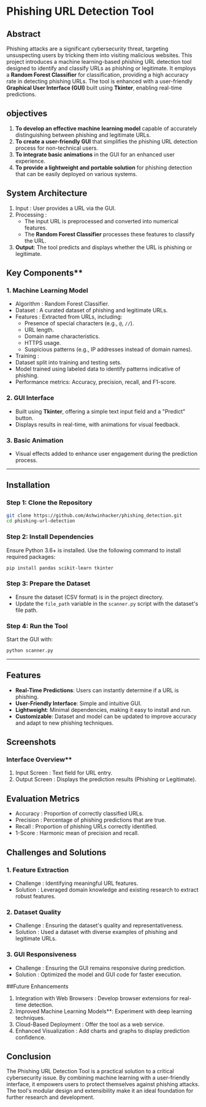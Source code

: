 
# Phishing URL Detection Tool

## Abstract

Phishing attacks are a significant cybersecurity threat, targeting unsuspecting users by tricking them into visiting malicious websites. This project introduces a machine learning-based phishing URL detection tool designed to identify and classify URLs as phishing or legitimate. It employs a **Random Forest Classifier** for classification, providing a high accuracy rate in detecting phishing URLs. The tool is enhanced with a user-friendly **Graphical User Interface (GUI)** built using **Tkinter**, enabling real-time predictions.



## objectives

1. **To develop an effective machine learning model**  capable of accurately distinguishing between phishing and legitimate URLs.
2. **To create a user-friendly GUI** that simplifies the phishing URL detection process for non-technical users.
3. **To integrate basic animations** in the GUI for an enhanced user experience.
4. **To provide a lightweight and portable solution** for phishing detection that can be easily deployed on various systems.



## System Architecture

1. Input : User provides a URL via the GUI.
2. Processing :
   - The input URL is preprocessed and converted into numerical features.
   - The **Random Forest Classifier** processes these features to classify the URL.
3. **Output**: The tool predicts and displays whether the URL is phishing or legitimate.



## Key Components**

### 1. Machine Learning Model
- Algorithm : Random Forest Classifier.
- Dataset : A curated dataset of phishing and legitimate URLs.
- Features : Extracted from URLs, including:
  - Presence of special characters (e.g., `@`, `//`).
  - URL length.
  - Domain name characteristics.
  - HTTPS usage.
  - Suspicious patterns (e.g., IP addresses instead of domain names).
-  Training :
  - Dataset split into training and testing sets.
  - Model trained using labeled data to identify patterns indicative of phishing.
  - Performance metrics: Accuracy, precision, recall, and F1-score.

###  2. GUI Interface
- Built using **Tkinter**, offering a simple text input field and a "Predict" button.
- Displays results in real-time, with animations for visual feedback.

### 3. Basic Animation
- Visual effects added to enhance user engagement during the prediction process.

---

##  Installation

###  Step 1: Clone the Repository
```bash
git clone https://github.com/Ashwinhacker/phishing_detection.git
cd phishing-url-detection
```

###  Step 2: Install Dependencies
Ensure Python 3.6+ is installed. Use the following command to install required packages:
```bash
pip install pandas scikit-learn tkinter
```

### Step 3: Prepare the Dataset
- Ensure the dataset (CSV format) is in the project directory.
- Update the `file_path` variable in the `scanner.py` script with the dataset's file path.

### Step 4: Run the Tool
Start the GUI with:
```bash
python scanner.py
```

---

## Features

- **Real-Time Predictions**: Users can instantly determine if a URL is phishing.
- **User-Friendly Interface**: Simple and intuitive GUI.
- **Lightweight**: Minimal dependencies, making it easy to install and run.
- **Customizable**: Dataset and model can be updated to improve accuracy and adapt to new phishing techniques.



## Screenshots

### Interface Overview**
1.  Input Screen : Text field for URL entry.
2.  Output Screen : Displays the prediction results (Phishing or Legitimate).


##  Evaluation Metrics 

-  Accuracy : Proportion of correctly classified URLs.
-  Precision : Percentage of phishing predictions that are true.
-  Recall : Proportion of phishing URLs correctly identified.
-  1-Score : Harmonic mean of precision and recall.


## Challenges and Solutions

### 1. Feature Extraction
-  Challenge : Identifying meaningful URL features.
-  Solution : Leveraged domain knowledge and existing research to extract robust features.

###  2. Dataset Quality
-  Challenge : Ensuring the dataset's quality and representativeness.
-  Solution : Used a dataset with diverse examples of phishing and legitimate URLs.

###  3. GUI Responsiveness 
-  Challenge : Ensuring the GUI remains responsive during prediction.
-  Solution : Optimized the model and GUI code for faster execution.


##Future Enhancements

1.  Integration with Web Browsers : Develop browser extensions for real-time detection.
2.  Improved Machine Learning Models**: Experiment with deep learning techniques.
3.  Cloud-Based Deployment : Offer the tool as a web service.
4.  Enhanced Visualization : Add charts and graphs to display prediction confidence.



## Conclusion

The Phishing URL Detection Tool is a practical solution to a critical cybersecurity issue. By combining machine learning with a user-friendly interface, it empowers users to protect themselves against phishing attacks. The tool's modular design and extensibility make it an ideal foundation for further research and development.

